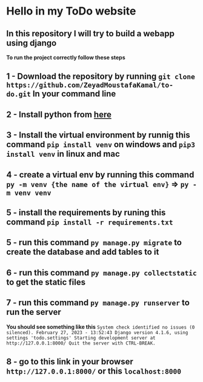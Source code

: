 # Hello in my ToDo website 

## In this repository I will try to build a webapp using django

**To run the project correctly follow these steps**
## 1 - Download the repository by running `git clone https://github.com/ZeyadMoustafaKamal/to-do.git` In your command line

## 2 - Install python from [here](https://www.python.org/)

## 3 - Install the virtual environment by runnig this command `pip install venv` on windows and `pip3 install venv` in linux and mac

## 4 - create a virtual env by running this command `py -m venv {the name of the virtual env}` => `py -m venv venv` 

## 5 - install the requirements by runing this command `pip install -r requirements.txt`

## 5 - run this command `py manage.py migrate` to create the database and add tables to it

## 6 - run this command `py manage.py collectstatic` to get the static files

## 7 - run this command `py manage.py runserver` to run the server

**You should see something like this** `
System check identified no issues (0 silenced).
February 27, 2023 - 13:52:43
Django version 4.1.6, using settings 'todo.settings'
Starting development server at http://127.0.0.1:8000/
Quit the server with CTRL-BREAK.
`

## 8 - go to this link in your browser `http://127.0.0.1:8000/` or this `localhost:8000`
